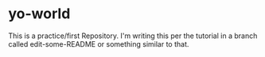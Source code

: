 # yo-world
This is a practice/first Repository.
I'm writing this per the tutorial in a branch called edit-some-README or something similar to that.
